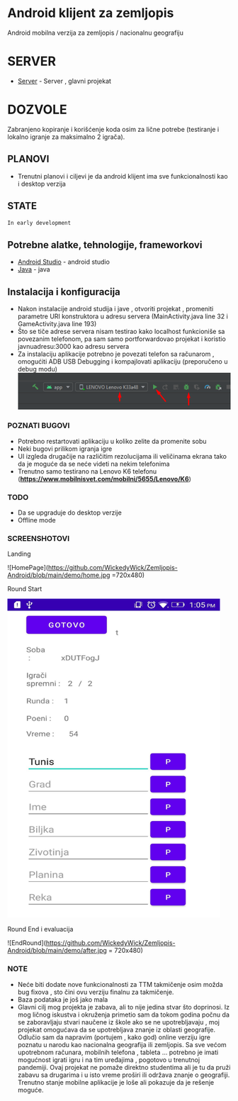 # Android klijent za zemljopis

Android mobilna verzija za zemljopis / nacionalnu geografiju

# SERVER

* [Server](https://github.com/WickedyWick/zemljopis) - Server , glavni projekat

# DOZVOLE 
Zabranjeno kopiranje i korišćenje koda osim za lične potrebe (testiranje i lokalno igranje za maksimalno 2 igrača).

## PLANOVI
- Trenutni planovi i ciljevi je da android klijent ima sve funkcionalnosti kao i desktop verzija

## STATE
    In early development

## Potrebne alatke, tehnologije, frameworkovi

* [Android Studio](https://developer.android.com/studio) - android studio
* [Java](https://www.java.com/download) - java

## Instalacija i konfiguracija

- Nakon instalacije android studija i jave , otvoriti projekat , promeniti parametre URI konstruktora u adresu servera (MainActivity.java line 32 i GameActivity.java line 193)
- Što se tiče adrese servera nisam testirao kako localhost funkcioniše sa povezanim telefonom, pa sam samo portforwardovao projekat i koristio javnuadresu:3000 kao adresu servera
- Za instalaciju aplikacije potrebno je povezati telefon sa računarom , omogućiti ADB USB Debugging i kompajlovati aplikaciju (preporučeno u debug modu)
![primer](https://github.com/WickedyWick/Zemljopis-Android/blob/main/demo/compileSetup.png)


### POZNATI BUGOVI
- Potrebno restartovati aplikaciju u koliko zelite da promenite sobu
- Neki bugovi prilikom igranja igre
- UI izgleda drugačije na različitim rezolucijama ili veličinama ekrana tako da je moguće da se neće videti na nekim telefonima
- Trenutno samo testirano na Lenovo K6 telefonu (**https://www.mobilnisvet.com/mobilni/5655/Lenovo/K6**)

### TODO 
- Da se upgraduje do desktop verzije
- Offline mode

### SCREENSHOTOVI
Landing

![HomePage](https://github.com/WickedyWick/Zemljopis-Android/blob/main/demo/home.jpg =720x480)

Round Start

<img src="https://github.com/WickedyWick/Zemljopis-Android/blob/main/demo/pre.jpg" alt="Start Round" width="480" height="720">

Round End i evaluacija

![EndRound](https://github.com/WickedyWick/Zemljopis-Android/blob/main/demo/after.jpg = 720x480)

### NOTE
- Neće biti dodate nove funkcionalnosti za TTM takmičenje osim možda bug fixova , sto čini ovu verziju finalnu za takmičenje.
- Baza podataka je još jako mala
- Glavni cilj mog projekta je zabava, ali to nije jedina stvar što doprinosi. Iz mog ličnog iskustva i okruženja primetio sam da tokom godina počnu da se zaboravljaju stvari naučene iz škole ako se ne upotrebljavaju , moj projekat omogućava da se upotrebljava znanje iz oblasti geografije. Odlučio sam da napravim (portujem , kako god) online verziju igre poznatu u narodu kao nacionalna geografija ili zemljopis. Sa sve većom upotrebnom računara, mobilnih telefona , tableta ... potrebno je imati mogućnost igrati igru i na tim uređajima , pogotovo u trenutnoj pandemiji. Ovaj projekat ne pomaže direktno studentima ali je tu da pruži zabavu sa drugarima i u isto vreme proširi ili održava znanje o geografiji. Trenutno stanje mobilne aplikacije je loše ali pokazuje da je rešenje moguće.
